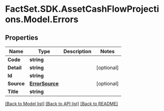 # FactSet.SDK.AssetCashFlowProjections.Model.Errors

## Properties

Name | Type | Description | Notes
------------ | ------------- | ------------- | -------------
**Code** | **string** |  | 
**Detail** | **string** |  | [optional] 
**Id** | **string** |  | 
**Source** | [**ErrorSource**](ErrorSource.md) |  | [optional] 
**Title** | **string** |  | 

[[Back to Model list]](../README.md#documentation-for-models) [[Back to API list]](../README.md#documentation-for-api-endpoints) [[Back to README]](../README.md)

